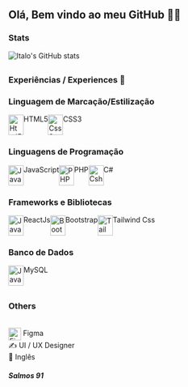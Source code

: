 <h2>Olá, Bem vindo ao meu GitHub 🐱‍👤</h2>


### Stats

![Italo's GitHub stats](https://github-readme-stats.vercel.app/api?username=ItLrb&show_icons=true&theme=dracula)

##
### Experiências / Experiences 🔱

<h3>Linguagem de Marcação/Estilização</h3>
<div style="display: flex; gap: 25;">
    <img align="center" alt="Html5" width="30px" height="40px" src="https://cdn.jsdelivr.net/gh/devicons/devicon/icons/html5/html5-original.svg" /> HTML5
    <img align="center" alt="Css3" width="30px" height="40px" src="https://cdn.jsdelivr.net/gh/devicons/devicon/icons/css3/css3-original.svg"/> CSS3
</div>
<h3>Linguagens de Programação</h3>
<div style="display: flex">
    <img align="center" alt="JavaScript" width="30px" height="40px" src="https://cdn.jsdelivr.net/gh/devicons/devicon/icons/javascript/javascript-original.svg"/> JavaScript
    <img align="center" alt="PHP" width="30px" height="40px" src="https://cdn.jsdelivr.net/gh/devicons/devicon/icons/php/php-original.svg" /> PHP
    <img align="center" alt="Csharp" width="30px" height="40px" src="https://cdn.jsdelivr.net/gh/devicons/devicon@latest/icons/csharp/csharp-original.svg" /> C#
</div>
<h3>Frameworks e Bibliotecas</h3>
<div style="display: flex">
    <img align="center" alt="JavaScript" width="30px" height="40px" src="https://cdn.jsdelivr.net/gh/devicons/devicon/icons/react/react-original.svg"/> ReactJs
    <img align="center" alt="Bootstrap" width="30px" height="40px" src="https://cdn.jsdelivr.net/gh/devicons/devicon/icons/bootstrap/bootstrap-original.svg"/> Bootstrap
    <img align="center" alt="TailwindCss" width="30px" height="40px" src="https://cdn.jsdelivr.net/gh/devicons/devicon@latest/icons/tailwindcss/tailwindcss-original.svg"/> Tailwind Css
</div>
<h3>Banco de Dados</h3>
<div style="display: flex">
    <img align="center" alt="JavaScript" width="30px" height="40px" src="https://cdn.jsdelivr.net/gh/devicons/devicon/icons/mysql/mysql-original.svg"/> MySQL
</div>

##

### Others

<div style="display: inline-block"> <br/>
    <img align="center" alt="Figma" width="25px" height="25px" src="https://cdn.jsdelivr.net/gh/devicons/devicon/icons/figma/figma-original.svg" /> Figma <br>
    ✍ UI / UX Designer <br>
    📢 Inglês
</div> <br/>


##### Salmos 91
